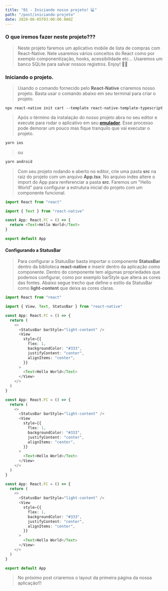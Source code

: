 ```yaml
---
title: "01 - Iniciando nosso projeto! 💻"
path: "/post/iniciando-projeto"
date: 2020-06-05T03:00:00.000Z
---
```


### O que iremos fazer neste projeto???

> Neste projeto faremos um aplicativo mobile de lista de compras com React-Native. Nele usaremos vários conceitos do React como por exemplo componentização, hooks, acessibilidade etc... Usaremos um banco SQLite para salvar nossos registros. Enjoy! 👊🏾

### Iniciando o projeto.

> Usando o comando fornecido pelo **React-Native** criaremos nosso projeto. Basta usar o comando abaixo em seu terminal para criar o projeto.

`npx react-native init cart --template react-native-template-typescript`

> Após o término da instalação do nosso projeto abra no seu editor e execute para rodar o aplicativo em seu [**emulador**](https://react-native.rocketseat.dev/). Esse processo pode demorar um pouco mas fique tranquilo que vai executar o projeto.

```bash
yarn ios
```

> ou

```bash
yarn android
```

> Com seu projeto rodando e aberto no editor, crie uma pasta **src** na raiz do projeto com um arquivo **App.tsx**. No arquivo index altere o import do App para renferenciar a pasta **src**. Faremos um "Hello World" para configurar a estrutura inicial do projeto com um componente funcional.

```typescript
import React from "react"

import { Text } from "react-native"

const App: React.FC = () => {
  return <Text>Hello World</Text>
}

export default App
```

#### Configurando a StatusBar

> Para configurar a StatusBar basta importar o componente **StatusBar** dentro da biblioteca **react-native** e inserir dentro da aplicação como componente. Dentro do componente tem algumas propriedades que podemos configurar, como por exemplo barStyle que altera as cores das fontes. Abaixo segue trecho que define o estilo da StatusBar como **light-content** que deixa as cores claras.

```typescript
import React from "react"

import { View, Text, StatusBar } from "react-native"

const App: React.FC = () => {
  return (
    <>
      <StatusBar barStyle="light-content" />
      <View
        style={{
          flex: 1,
          backgroundColor: "#333",
          justifyContent: "center",
          alignItems: "center",
        }}
      >
        <Text>Hello World</Text>
      </View>
    </>
  )
}

const App: React.FC = () => {
  return (
    <>
      <StatusBar barStyle="light-content" />
      <View
        style={{
          flex: 1,
          backgroundColor: "#333",
          justifyContent: "center",
          alignItems: "center",
        }}
      >
        <Text>Hello World</Text>
      </View>
    </>
  )
}

const App: React.FC = () => {
  return (
    <>
      <StatusBar barStyle="light-content" />
      <View
        style={{
          flex: 1,
          backgroundColor: "#333",
          justifyContent: "center",
          alignItems: "center",
        }}
      >
        <Text>Hello World</Text>
      </View>
    </>
  )
}

export default App
```

> No próximo post criaremos o layout da primeira página da nossa aplicação!!!
